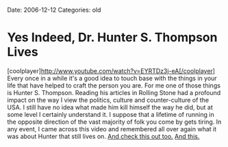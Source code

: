 Date: 2006-12-12
Categories: old

# Yes Indeed, Dr. Hunter S. Thompson Lives

[coolplayer]http://www.youtube.com/watch?v=EYRTDz3j-eA[/coolplayer]
Every once in a while it's a good idea to touch base with the things  in your life that have helped to craft the person you are.  For me one of those things is Hunter S. Thompson.  Reading his articles in Rolling Stone had a profound impact on the way I view the politics, culture and counter-culture of the USA.  I still have no idea  what made him kill himself the way he did, but at some level I certainly understand it.  I suppose that a lifetime of running in the opposite direction of the vast majority of folk you come by gets tiring.  In any event, I came across this video and remembered all over again what it was about Hunter that still lives on. <a href="http://www.mbfala.com/Thompson/Thompson_PR.html">And check this out too.</a> <a href="http://www.ammobooks.com/books/hst01/books_hst01.html">And this.</a>

